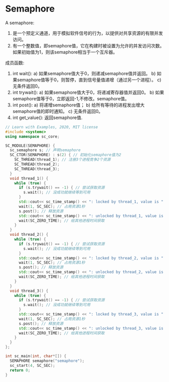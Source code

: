 # Semaphore

A semaphore:

  1. 是一个预定义通道，用于模拟软件信号的行为，以提供对共享资源的有限并发访问。
  2. 有一个整数值，即semaphore值，它在构建时被设置为允许的并发访问次数。如果初始值为1，则该semaphore相当于一个互斥器。

成员函数:

  1. int wait():
    a) 如果semaphore值大于0，则递减semaphore值并返回。
    b) 如果semaphore值等于0，则暂停，直到信号量值递增（通过另一个进程）。
    c) 无条件返回0。
  2. int trywait():
    a) 如果semaphore值大于0，将递减寄存器值并返回0。
    b) 如果semaphore值等于0，立即返回-1,不修改。semaphore值。
  3. int post():
    a) 将递增semaphore值；
    b) 给所有等待的进程发出增大semaphore值的即时通知。
    c) 无条件返回0。
  4. int get_value(): 返回semaphore值.

```cpp
// Learn with Examples, 2020, MIT license
#include <systemc>
using namespace sc_core;

SC_MODULE(SEMAPHORE) {
  sc_semaphore s; // 声明semaphore
  SC_CTOR(SEMAPHORE) : s(2) { // 初始化semaphore值为2
    SC_THREAD(thread_1); // 注册3个进程竞争2个资源
    SC_THREAD(thread_2);
    SC_THREAD(thread_3);
  }
  void thread_1() {
    while (true) {
      if (s.trywait() == -1) { // 尝试获取资源
        s.wait(); // 没成功就继续等到可用
      }
      std::cout<< sc_time_stamp() << ": locked by thread_1, value is " << s.get_value() << std::endl;
      wait(1, SC_SEC); // 占用资源1秒
      s.post(); // 释放资源
      std::cout<< sc_time_stamp() << ": unlocked by thread_1, value is " << s.get_value() << std::endl;
      wait(SC_ZERO_TIME); // 给其他进程时间获取
    }
  }
  void thread_2() {
    while (true) {
      if (s.trywait() == -1) { // 尝试获取资源
        s.wait(); // 没成功就继续等到可用
      }
      std::cout<< sc_time_stamp() << ": locked by thread_2, value is " << s.get_value() << std::endl;
      wait(1, SC_SEC); // 占用资源1秒
      s.post(); // 释放资源
      std::cout<< sc_time_stamp() << ": unlocked by thread_2, value is " << s.get_value() << std::endl;
      wait(SC_ZERO_TIME); // 给其他进程时间获取
    }
  }
  void thread_3() {
    while (true) {
      if (s.trywait() == -1) { // 尝试获取资源
        s.wait(); // 没成功就继续等到可用
      }
      std::cout<< sc_time_stamp() << ": locked by thread_3, value is " << s.get_value() << std::endl;
      wait(1, SC_SEC); // 占用资源1秒
      s.post(); // 释放资源
      std::cout<< sc_time_stamp() << ": unlocked by thread_3, value is " << s.get_value() << std::endl;
      wait(SC_ZERO_TIME); // 给其他进程时间获取
    }
  }
};

int sc_main(int, char*[]) {
  SEMAPHORE semaphore("semaphore");
  sc_start(4, SC_SEC);
  return 0;
}
```

